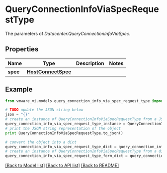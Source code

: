 # QueryConnectionInfoViaSpecRequestType

The parameters of *Datacenter.QueryConnectionInfoViaSpec*. 

## Properties
Name | Type | Description | Notes
------------ | ------------- | ------------- | -------------
**spec** | [**HostConnectSpec**](HostConnectSpec.md) |  | 

## Example

```python
from vmware_vi.models.query_connection_info_via_spec_request_type import QueryConnectionInfoViaSpecRequestType

# TODO update the JSON string below
json = "{}"
# create an instance of QueryConnectionInfoViaSpecRequestType from a JSON string
query_connection_info_via_spec_request_type_instance = QueryConnectionInfoViaSpecRequestType.from_json(json)
# print the JSON string representation of the object
print QueryConnectionInfoViaSpecRequestType.to_json()

# convert the object into a dict
query_connection_info_via_spec_request_type_dict = query_connection_info_via_spec_request_type_instance.to_dict()
# create an instance of QueryConnectionInfoViaSpecRequestType from a dict
query_connection_info_via_spec_request_type_form_dict = query_connection_info_via_spec_request_type.from_dict(query_connection_info_via_spec_request_type_dict)
```
[[Back to Model list]](../README.md#documentation-for-models) [[Back to API list]](../README.md#documentation-for-api-endpoints) [[Back to README]](../README.md)


